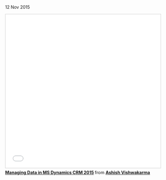12 Nov 2015

<iframe src="//www.slideshare.net/slideshow/embed_code/key/se0ujn7RjLkmyo" width="100%" height="500" frameborder="0" marginwidth="0" marginheight="0" scrolling="no" style="border:1px solid #CCC; border-width:1px; margin-bottom:5px; max-width: 100%;" allowfullscreen> </iframe> <div style="margin-bottom:5px"> <strong> <a href="//www.slideshare.net/AshishVishwakarma13/managing-data-in-ms-dynamics-crm-2015" title="Managing Data in MS Dynamics CRM 2015" target="_blank">Managing Data in MS Dynamics CRM 2015</a> </strong> from <strong><a href="https://www.slideshare.net/AshishVishwakarma13" target="_blank">Ashish Vishwakarma</a></strong> </div>
